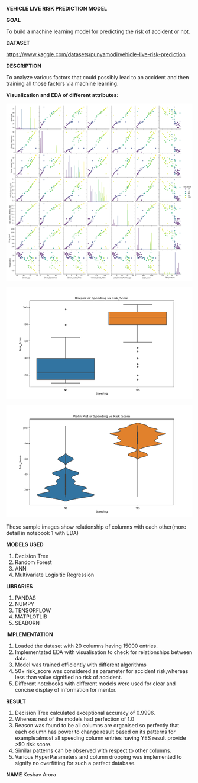 **VEHICLE LIVE RISK PREDICTION MODEL**


**GOAL**

To build a machine learning model for predicting the risk of accident or not.

**DATASET**

https://www.kaggle.com/datasets/punyamodi/vehicle-live-risk-prediction

**DESCRIPTION**

To analyze various factors that could possibly lead to an accident and then training all those factors via machine learning.

**Visualization and EDA of different attributes:**

![Alt Text](./Images/1.png)

![Alt Text](./Images/2.png)

![Alt Text](./Images/3.png)


These sample images show relationship of columns with each other(more detail in notebook 1 with EDA)

**MODELS USED**
1) Decision Tree 
2) Random Forest
3) ANN 
4) Multivariate Logisitic Regression

**LIBRARIES**
1) PANDAS
2) NUMPY
3) TENSORFLOW
4) MATPLOTLIB
5) SEABORN

**IMPLEMENTATION**
1) Loaded the dataset with 20 columns having 15000 entries.
2) Implementated EDA with visualisation to check for relationships between data.
3) Model was trained efficiently with different algorithms
4) 50+ risk_score was considered as parameter for accident risk,whereas less than value signified no risk of accident.
4) Different notebooks with different models were used for clear and concise display of information for mentor.

**RESULT**
1) Decision Tree calculated exceptional accuracy of 0.9996.
2) Whereas rest of the models had perfection of 1.0
3) Reason was found to be all columns are organised so perfectly that each column has power to change result based on its patterns 
   for example:almost all speeding column entries having YES result provide >50 risk score.
4) Similar patterns can be observed with respect to other columns.
5) Various HyperParameters and column dropping was implemented to signify no overfitting for such a perfect database.

**NAME**
Keshav Arora

